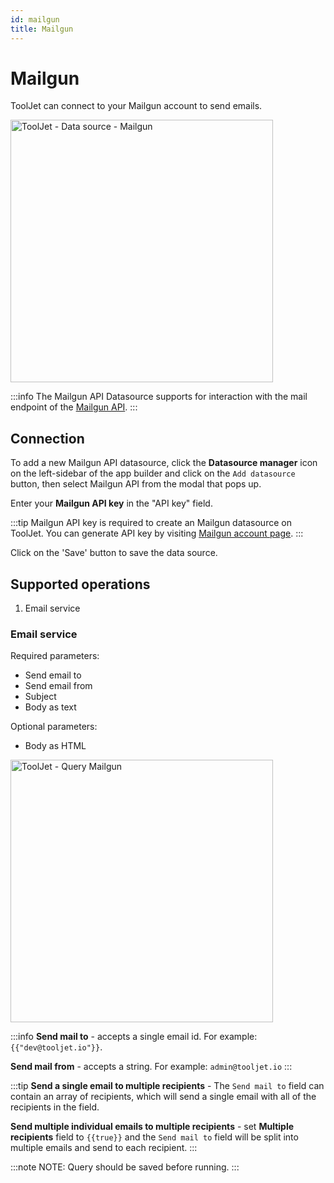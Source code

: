 ```yaml
---
id: mailgun
title: Mailgun
---
```


# Mailgun

ToolJet can connect to your Mailgun account to send emails.

<img class="screenshot-full" src="/img/datasource-reference/mailgun/mailgun-datasource.png" alt="ToolJet - Data source - Mailgun" height="420" />

:::info
The Mailgun API Datasource supports for interaction with the mail endpoint of the [Mailgun API](https://documentation.mailgun.com/en/latest/api-intro.html#authentication-1).
:::

## Connection

To add a new Mailgun API datasource, click the **Datasource manager** icon on the left-sidebar of the app builder and click on the `Add datasource` button, then select Mailgun API from the modal that pops up.

Enter your **Mailgun API key** in the "API key" field.

:::tip
Mailgun API key is required to create an Mailgun datasource on ToolJet. You can generate API key by visiting [Mailgun account page](https://app.mailgun.com/app/account/security/api_keys).
:::

Click on the 'Save' button to save the data source.

## Supported operations

1.  Email service

### Email service

Required parameters:

- Send email to
- Send email from
- Subject
- Body as text

Optional parameters:

- Body as HTML

<img class="screenshot-full" src="/img/datasource-reference/MailGun/mailgun_query_body.png" alt="ToolJet - Query Mailgun" height="420"/>

:::info
**Send mail to** - accepts a single email id. 
For example:
`{{"dev@tooljet.io"}}`.

**Send mail from** - accepts a string.
For example: `admin@tooljet.io`
:::

:::tip
**Send a single email to multiple recipients** - The `Send mail to` field can contain an array of recipients, which will send a single email with all of the recipients in the field.

**Send multiple individual emails to multiple recipients** - set <b>Multiple recipients</b> field to `{{true}}` and the `Send mail to` field will be split into multiple emails and send to each recipient.
:::

:::note
NOTE: Query should be saved before running.
:::
